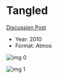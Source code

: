 # Tangled

[Discussion Post](https://www.avsforum.com/threads/bass-eq-for-filtered-movies.2995212/post-58807140)

* Year: 2010
* Format: Atmos

![img 0](https://i.imgur.com/sWYnlSA.jpg)

![img 1](https://i.imgur.com/mP0cRJG.png)

